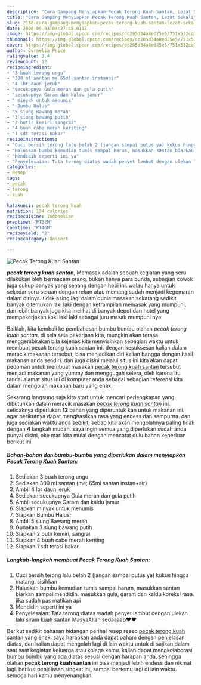 ```yaml
---
description: "Cara Gampang Menyiapkan Pecak Terong Kuah Santan, Lezat Sekali"
title: "Cara Gampang Menyiapkan Pecak Terong Kuah Santan, Lezat Sekali"
slug: 2138-cara-gampang-menyiapkan-pecak-terong-kuah-santan-lezat-sekali
date: 2020-09-03T04:27:48.011Z
image: https://img-global.cpcdn.com/recipes/dc285d34a8ed25e5/751x532cq70/pecak-terong-kuah-santan-foto-resep-utama.jpg
thumbnail: https://img-global.cpcdn.com/recipes/dc285d34a8ed25e5/751x532cq70/pecak-terong-kuah-santan-foto-resep-utama.jpg
cover: https://img-global.cpcdn.com/recipes/dc285d34a8ed25e5/751x532cq70/pecak-terong-kuah-santan-foto-resep-utama.jpg
author: Cornelia Price
ratingvalue: 3.4
reviewcount: 12
recipeingredient:
- "3 buah terong ungu"
- "300 ml santan me 65ml santan instanair"
- "4 lbr daun jeruk"
- "secukupnya Gula merah dan gula putih"
- "secukupnya Garam dan kaldu jamur"
- " minyak untuk menumis"
- " Bumbu Halus"
- "5 siung Bawang merah"
- "3 siung bawang putih"
- "2 butir kemiri sangrai"
- "4 buah cabe merah keriting"
- "1 sdt terasi bakar"
recipeinstructions:
- "Cuci bersih terong lalu belah 2 (jangan sampai putus ya) kukus hingga matang. sisihkan"
- "Haluskan bumbu kemudian tumis sampai harum, masukkan santan biarkan sampai mendidih. masukkan gula, garam dan kaldu koreksi rasa. jika sudah pas matikan api"
- "Mendidih seperti ini ya"
- "Penyelesaian: Tata terong diatas wadah penyet lembut dengan ulekan lalu siram kuah santan MasyaAllah sedaaaap❤❤"
categories:
- Resep
tags:
- pecak
- terong
- kuah

katakunci: pecak terong kuah 
nutrition: 134 calories
recipecuisine: Indonesian
preptime: "PT32M"
cooktime: "PT46M"
recipeyield: "2"
recipecategory: Dessert

---
```



![Pecak Terong Kuah Santan](https://img-global.cpcdn.com/recipes/dc285d34a8ed25e5/751x532cq70/pecak-terong-kuah-santan-foto-resep-utama.jpg)

<b><i>pecak terong kuah santan</i></b>, Memasak adalah sebuah kegiatan yang seru dilakukan oleh bermacam orang. bukan hanya para bunda, sebagian cowok juga cukup banyak yang senang dengan hobi ini. walau hanya untuk sekedar seru seruan dengan rekan atau memang sudah menjadi kegemaran dalam dirinya. tidak asing lagi dalam dunia masakan sekarang sedikit banyak ditemukan laki laki dengan ketrampilan memasak yang mumpuni, dan lebih banyak juga kita melihat di banyak depot dan hotel yang mempekerjakan koki laki laki sebagai juru masak mumpuni nya.



Baiklah, kita kembali ke pembahasan bumbu bumbu olahan <i>pecak terong kuah santan</i>. di sela sela pekerjaan kita, mungkin akan terasa menggembirakan bila sejenak kita menyisihkan sebagian waktu untuk membuat pecak terong kuah santan ini. dengan kesuksesan kalian dalam meracik makanan tersebut, bisa menjadikan diri kalian bangga dengan hasil makanan anda sendiri. dan juga disini melalui situs ini kita akan dapat pedoman untuk membuat masakan <u>pecak terong kuah santan</u> tersebut menjadi makanan yang yummy dan menggugah selera, oleh karena itu tandai alamat situs ini di komputer anda sebagai sebagian referensi kita dalam mengolah makanan baru yang enak.


Sekarang langsung saja kita start untuk mencari perlengkapan yang dibutuhkan dalam meracik masakan <u><i>pecak terong kuah santan</i></u> ini. setidaknya diperlukan <b>12</b> bahan yang diperuntuk kan untuk makanan ini. agar berikutnya dapat menghasilkan rasa yang endess dan sempurna. dan juga sediakan waktu anda sedikit, sebab kita akan mengolahnya paling tidak dengan <b>4</b> langkah mudah. saya ingin semua yang diperlukan sudah anda punyai disini, oke mari kita mulai dengan mencatat dulu bahan keperluan berikut ini.

<!--inarticleads1-->

##### Bahan-bahan dan bumbu-bumbu yang diperlukan dalam menyiapkan Pecak Terong Kuah Santan:

1. Sediakan 3 buah terong ungu
1. Sediakan 300 ml santan (me; 65ml santan instan+air)
1. Ambil 4 lbr daun jeruk
1. Sediakan secukupnya Gula merah dan gula putih
1. Ambil secukupnya Garam dan kaldu jamur
1. Siapkan  minyak untuk menumis
1. Siapkan  Bumbu Halus;
1. Ambil 5 siung Bawang merah
1. Gunakan 3 siung bawang putih
1. Siapkan 2 butir kemiri, sangrai
1. Siapkan 4 buah cabe merah keriting
1. Siapkan 1 sdt terasi bakar




<!--inarticleads2-->

##### Langkah-langkah membuat Pecak Terong Kuah Santan:

1. Cuci bersih terong lalu belah 2 (jangan sampai putus ya) kukus hingga matang. sisihkan
1. Haluskan bumbu kemudian tumis sampai harum, masukkan santan biarkan sampai mendidih. masukkan gula, garam dan kaldu koreksi rasa. jika sudah pas matikan api
1. Mendidih seperti ini ya
1. Penyelesaian: Tata terong diatas wadah penyet lembut dengan ulekan lalu siram kuah santan MasyaAllah sedaaaap❤❤




Berikut sedikit bahasan hidangan perihal resep resep <u>pecak terong kuah santan</u> yang enak. saya harapkan anda dapat paham dengan penjelasan diatas, dan kalian dapat mengolah lagi di lain waktu untuk di sajikan dalam saat saat kegiatan keluarga atau kolega kamu. kalian dapat mengkolaborasi bumbu bumbu yang ada diatas sesuai dengan harapan anda, sehingga olahan <b>pecak terong kuah santan</b> ini bisa menjadi lebih endess dan nikmat lagi. berikut penjelasan singkat ini, sampai bertemu lagi di lain waktu. semoga hari kamu menyenangkan.

